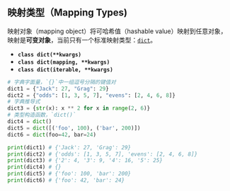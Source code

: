 ## 映射类型（Mapping Types)

映射对象（mapping object）将可哈希值（hashable value）映射到任意对象，映射是**可变对象**，当前只有一个标准映射类型：[`dict`](https://docs.python.org/3/library/stdtypes.html#mapping-types-dict)。

- **`class dict(**kwargs)`**
- **`class dict(mapping, **kwargs)`**
- **`class dict(iterable, **kwargs)`**

```python
# 字典字面量，`{}`中一组逗号分隔的键值对
dict1 = {"Jack": 27, "Grag": 29}
dict2 = {"odds": [1, 3, 5, 7], "evens": [2, 4, 6, 8]}
# 字典推导式
dict3 = {str(x): x ** 2 for x in range(2, 6)}
# 类型构造函数，`dict()`
dict4 = dict()
dict5 = dict([('foo', 100), ('bar', 200)])
dict6 = dict(foo=42, bar=24)

print(dict1) # {'Jack': 27, 'Grag': 29}
print(dict2) # {'odds': [1, 3, 5, 7], 'evens': [2, 4, 6, 8]}
print(dict3) # {'2': 4, '3': 9, '4': 16, '5': 25}
print(dict4) # {}
print(dict5) # {'foo': 100, 'bar': 200}
print(dict6) # {'foo': 42, 'bar': 24}
```

